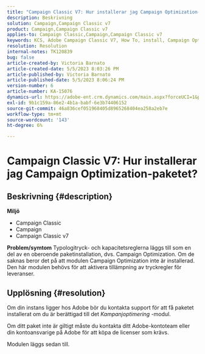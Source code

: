 ```yaml
---
title: "Campaign Classic V7: Hur installerar jag Campaign Optimization-paketet?"
description: Beskrivning
solution: Campaign,Campaign Classic v7
product: Campaign,Campaign Classic v7
applies-to: Campaign Classic,Campaign,Campaign Classic v7
keywords: KCS, Adobe Campaign Classic V7, How To, install, Campaign Optimization package, Adobe Campaign, Adobe Campaign Classic
resolution: Resolution
internal-notes: TK120839
bug: false
article-created-by: Victoria Barnato
article-created-date: 5/5/2023 8:03:26 PM
article-published-by: Victoria Barnato
article-published-date: 5/5/2023 8:06:24 PM
version-number: 6
article-number: KA-15076
dynamics-url: https://adobe-ent.crm.dynamics.com/main.aspx?forceUCI=1&pagetype=entityrecord&etn=knowledgearticle&id=5ec379e3-7feb-ed11-a7c6-6045bd0065f9
exl-id: 9b1c159a-86e2-4b1a-babf-6e3b74406152
source-git-commit: 46a836cef051968405d8965268404ea258a2eb7e
workflow-type: tm+mt
source-wordcount: '143'
ht-degree: 6%

---
```


# Campaign Classic V7: Hur installerar jag Campaign Optimization-paketet?

## Beskrivning {#description}

<b>Miljö</b>
- Campaign Classic
- Campaign
- Campaign Classic v7


<b>Problem/symtom</b>
Typologitryck- och kapacitetsreglerna läggs till som en del av en oberoende paketinstallation, dvs. Campaign Optimization. Om de saknas beror det på att modulen Campaign Optimization inte är installerad.
Den här modulen behövs för att aktivera tillämpning av tryckregler för leveranser.




## Upplösning {#resolution}


Om din instans ligger hos Adobe bör du kontakta support för att få paketet installerat om du är berättigad till det *Kampanjoptimering* -modul.

Om ditt paket inte är giltigt måste du kontakta ditt Adobe-kontoteam eller din kontoansvarige på Adobe för att köpa de licenser som krävs.

Modulen läggs sedan till.
